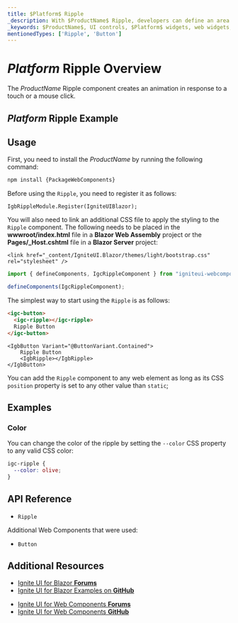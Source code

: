 ```yaml
---
title: $Platform$ Ripple
_description: With $ProductName$ Ripple, developers can define an area which received a ripple animation effect for a visually enticing UI enhancement.
_keywords: $ProductName$, UI controls, $Platform$ widgets, web widgets, UI widgets, $Platform$, Native $Platform$ Components Suite, Native $Platform$ Controls, Native $Platform$ Components Library, $Platform$ Ripple components, $Platform$ Ripple controls
mentionedTypes: ['Ripple', 'Button']
---
```


# $Platform$ Ripple Overview

The $ProductName$ Ripple component creates an animation in response to a touch or a mouse click.

## $Platform$ Ripple Example

<code-view style="height: 80px"
           data-demos-base-url="{environment:demosBaseUrl}"
           iframe-src="{environment:demosBaseUrl}/inputs/ripple-button" alt="$Platform$ Ripple Example"
           github-src="inputs/ripple/button">
</code-view>

## Usage

<!-- WebComponents -->
First, you need to install the $ProductName$ by running the following command:

```cmd
npm install {PackageWebComponents}
```
<!-- end: WebComponents -->

Before using the `Ripple`, you need to register it as follows:

```razor
IgbRippleModule.Register(IgniteUIBlazor);
```

<!-- Blazor -->

You will also need to link an additional CSS file to apply the styling to the `Ripple` component. The following needs to be placed in the **wwwroot/index.html** file in a **Blazor Web Assembly** project or the **Pages/_Host.cshtml** file in a **Blazor Server** project:

```razor
<link href="_content/IgniteUI.Blazor/themes/light/bootstrap.css" rel="stylesheet" />
```

<!-- end: Blazor -->

```ts
import { defineComponents, IgcRippleComponent } from "igniteui-webcomponents";

defineComponents(IgcRippleComponent);
```

The simplest way to start using the `Ripple` is as follows:

```html
<igc-button>
  <igc-ripple></igc-ripple>
  Ripple Button
</igc-button>
```

```razor
<IgbButton Variant="@ButtonVariant.Contained">
    Ripple Button
    <IgbRipple></IgbRipple>
</IgbButton>
```

You can add the `Ripple` component to any web element as long as its CSS `position` property is set to any other value than `static`;

## Examples

### Color

You can change the color of the ripple by setting the `--color` CSS property to any valid CSS color:

```css
igc-ripple {
  --color: olive;
}
```

<code-view style="height: 80px"
           data-demos-base-url="{environment:demosBaseUrl}"
           iframe-src="{environment:demosBaseUrl}/inputs/ripple-color" alt="$Platform$ Ripple Example"
           github-src="inputs/ripple/color">
</code-view>

<!-- WebComponents -->

## API Reference

* `Ripple`

Additional Web Components that were used:

* `Button`

<!-- end: WebComponents -->

## Additional Resources

<!-- Blazor -->

* [Ignite UI for Blazor **Forums**](https://www.infragistics.com/community/forums/f/ignite-ui-for-blazor)
* [Ignite UI for Blazor Examples on **GitHub**](https://github.com/IgniteUI/igniteui-blazor-examples)

<!-- end: Blazor -->

<!-- WebComponents -->

* [Ignite UI for Web Components **Forums**](https://www.infragistics.com/community/forums/f/ignite-ui-for-web-components)
* [Ignite UI for Web Components **GitHub**](https://github.com/IgniteUI/igniteui-webcomponents)

<!-- end: WebComponents -->
